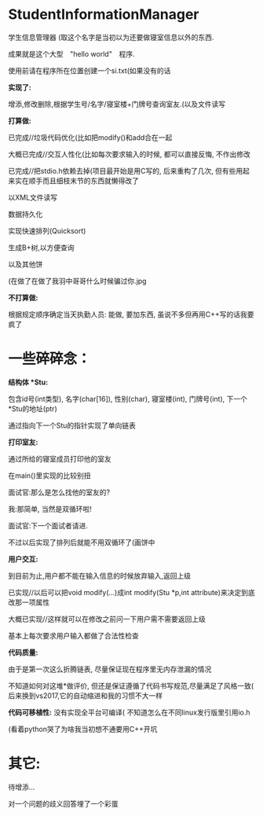 # StudentInformationManager
学生信息管理器 (取这个名字是当初以为还要做寝室信息以外的东西.

成果就是这个大型　"hello world"　程序.

使用前请在程序所在位置创建一个si.txt(如果没有的话

__实现了:__

增添,修改删除,根据学生号/名字/寝室楼+门牌号查询室友.(以及文件读写

__打算做:__

已完成//垃圾代码优化(比如把modify()和add合在一起

大概已完成//交互人性化(比如每次要求输入的时候, 都可以直接反悔, 不作出修改

已完成//把stdio.h依赖去掉(项目最开始是用C写的, 后来重构了几次, 但有些用起来实在顺手而且细枝末节的东西就懒得改了

以XML文件读写

数据持久化

实现快速排列(Quicksort)

生成B+树,以方便查询

以及其他饼

(在做了在做了我羽中哥哥什么时候骗过你.jpg

 __不打算做:__
 
 根据规定顺序确定当天执勤人员:  能做, 要加东西, 虽说不多但再用C++写的话我要疯了

# 一些碎碎念：

__结构体 *Stu:__

包含id号(int类型), 名字(char[16]), 性别(char), 寝室楼(int), 门牌号(int), 下一个*Stu的地址(ptr)

通过指向下一个Stu的指针实现了单向链表

__打印室友:__

通过所给的寝室成员打印他的室友

在main()里实现的比较别扭

面试官:那么是怎么找他的室友的?

我:那简单, 当然是双循环啦!

面试官:下一个面试者请进.

不过以后实现了排列后就能不用双循环了(画饼中

__用户交互:__

到目前为止,用户都不能在输入信息的时候放弃输入,返回上级

已实现//以后可以把void modify(...)成int modify(Stu *p,int attribute)来决定到底改那一项属性

大概已实现//这样就可以在修改之前问一下用户需不需要返回上级

基本上每次要求用户输入都做了合法性检查

__代码质量:__

由于是第一次这么折腾链表, 尽量保证现在程序里无内存泄漏的情况

不知道如何对这堆*做评价, 但还是保证遵循了代码书写规范,尽量满足了风格一致( 后来换到vs2017,它的自动缩进和我的习惯不大一样

__代码可移植性:__
没有实现全平台可编译( 不知道怎么在不同linux发行版里引用io.h

(看着python哭了为啥我当初想不通要用C++开坑

# 其它:

待增添...

对一个问题的歧义回答埋了一个彩蛋
